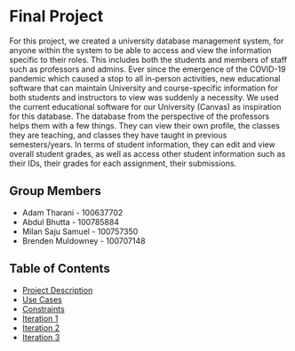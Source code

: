 # Final Project

For this project, we created a university database management system, for anyone within the system to be able to access and view the information specific to their roles. This includes both the students and members of staff such as professors and admins. Ever since the emergence of the COVID-19 pandemic which caused a stop to all in-person activities, new educational software that can maintain University and course-specific information for both students and instructors to view was suddenly a necessity. We used the current educational software for our University (Canvas) as inspiration for this database. The database from the perspective of the professors helps them with a few things. They can view their own profile, the classes they are teaching, and classes they have taught in previous semesters/years. In terms of student information, they can edit and view overall student grades, as well as access other student information such as their IDs, their grades for each assignment, their submissions.

## Group Members

- Adam Tharani - 100637702
- Abdul Bhutta - 100785884
- Milan Saju Samuel - 100757350
- Brenden Muldowney - 100707148

## Table of Contents
- [Project Description](project_description.md)
- [Use Cases](use_cases.md)
- [Constraints](constraints.md)
- [Iteration 1](iteration_1.md)
- [Iteration 2](iteration_2.md)
- [Iteration 3](iteration_3.md)
